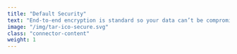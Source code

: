 ```yaml
---
title: "Default Security"
text: "End-to-end encryption is standard so your data can’t be compromised."
image: "/img/tar-ico-secure.svg"
class: "connector-content"
weight: 1
---
```

